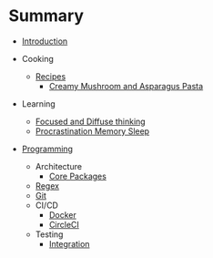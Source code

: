 # Summary

- [Introduction](README.md)

- Cooking
  - [Recipes](cooking/recipes/README.md)
    - [Creamy Mushroom and Asparagus Pasta](cooking/recipes/creamy-mushroom-asparagus-pasta.md)

- Learning
  - [Focused and Diffuse thinking](learning/focused-and-diffuse-thinking.md)
  - [Procrastination Memory Sleep](learning/procrastination-memory-sleep.md)

- [Programming](programming/README.md)
  - Architecture
    - [Core Packages](programming/core-packages.md)
  - [Regex](programming/regular-expressions.md)
  - [Git](programming/git.md)
  - CI/CD
    - [Docker](programming/ci-cd/docker.md)
    - [CircleCI](programming/ci-cd/circleci.md)
  - Testing
    - [Integration](programming/testing/integration.md)

